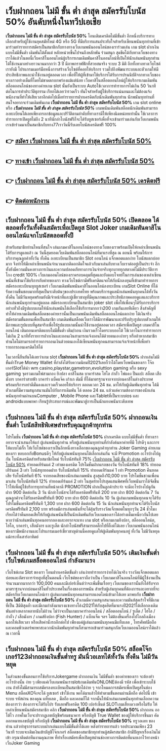 # เว็บฝากถอน ไม่มี ขั้น ต่ำ ล่าสุด สมัครรับโบนัส 50%  อันดับหนึ่งในทวีปเอเชีย

**เว็บฝากถอน ไม่มี ขั้น ต่ำ ล่าสุด สมัครรับโบนัส 50%** โอนเติมเครดิตไม่มีขั้นต่ำ  อีกหนึ่งบริการทางเลือกสำหรับผู้ใช้งานยุคสมัยใหม่ 4G หรือ 5G ที่มีบริการแสนประทับใจสำหรับเซียนพนันทุกท่านที่เข้ามาร่วมทำรายการสมัครเป็นสมาชิกกับทางทางเว็บเกมพนันออนไลน์ของเราร่วมเล่น เกม slot  ฝากเงินแบบไม่มีขั้นต่ำ เดิมพันได้ตั้งแต่ หลักหน่วยขึ้นไปจนถึงหลักพัน ร่วมสนุก สุดขีดได้กับทางเว็บของทางเราได้แล้วในตอนี้เว็บคาสิโนออนไลน์ผู้บริการเกมเดิมพันคาสิโนออนไลน์ที่เปิดให้นักเล่นพนันทุกท่านได้ใช้งานมาอย่างยาวนานมากกว่า 3 ปี มีภาพกราฟฟิกที่สวยสมจริง ระบบ 3 มิติ
อีกทั้งทางทางเว็บไซต์เรายังมี โปรแกรมเมอร์มือหนึ่งการสร้างเว็บไซต์ที่คอยให้บริการ  รวมไปถึงพัฒนาระบบและตัวเกมให้มีประสิทธิภาพและน่าใช้งานอยู่ตลอดเวลา เพื่อที่ให้ผู้ที่เข้ามาใช้บริการได้รับการปรนนิบัติจากทางเว็บของทางเราอย่างเต็มที่โดยไม่ขาดตกบกพร่องแม้แต่น้อย เว็บคาสิโนสล็อตออนไลน์ผู้ให้บริการเกมเดิมพันสล็อตออนไลน์ของทางค่ายเกม slot นั้นยังเป็นระบบ Autoใช้เวลาการทำรายการไม่เกิน 50 วินาที ต่อในการทำประวัติธุกรรม เรียกได้เลยว่ารวดเร็ว ทันใจสำหรับผู้ใช้บริการแน่นอนและไม่ต้องแจ้งพนักงานที่ทำให้เสียเวลาอีกต่อไปเมื่อทำรายการฝากเครดิตกับนักเดิมพันทุกท่าน
นักพนันทุกท่านที่สนใจอยากจะร่วมเดิมพันเกม **เว็บฝากถอน ไม่มี ขั้น ต่ำ ล่าสุด สมัครรับโบนัส 50%** เกม slot online หรือ ***เว็บฝากถอน ไม่มี ขั้น ต่ำ ล่าสุด สมัครรับโบนัส 50%*** เกมพนันเดิมพันสล็อตนักเดิมพันสามารถลงทะเบียนได้เลยเพียงกรอกข้อมูลและปรัวัติตามลำดับที่ทางเรามีให้เพียงนิดหน่อยเท่านั้น ใช้เวลาการทำรายการเปิดยูสไม่ถึง 2 นาทีนักล่าโบนัสฟรีก็จะได้รับยูสเซอร์เพื่อที่จะเข้ามาร่วมเล่นกับเว็บเกมพนันเราเข้าร่วมมาเป็นสมาชิกกับทาง77เราวันนี้รับเลยโบนัสเครดิตฟรี 100%

## 👉 [สมัคร เว็บฝากถอน ไม่มี ขั้น ต่ำ ล่าสุด สมัครรับโบนัส 50%](https://bit.ly/3BoZ0xj)
## 👉 [ทางเข้า เว็บฝากถอน ไม่มี ขั้น ต่ำ ล่าสุด สมัครรับโบนัส 50%](https://bit.ly/3BoZ0xj)
## 👉 [เว็บฝากถอน ไม่มี ขั้น ต่ำ ล่าสุด สมัครรับโบนัส 50% เครดิตฟรี](https://bit.ly/3BoZ0xj)
## 👉 [ติดต่อพนักงาน](https://bit.ly/3BoZ0xj)

## เว็บฝากถอน ไม่มี ขั้น ต่ำ ล่าสุด สมัครรับโบนัส 50% เปิดตลอด ได้ตลอดทั้งวันทั้งคืนสมัครเพื่อเปิดยูส Slot Joker เกมเดิมพันคาสิโนออนไลน์แจกโบนัสตลอดทั้งปี

สำหรับสมาชิกท่านไหนที่สนใจ เล่นเกมคาสิโนออนไลน์ของทางเว็บของเราพร้อมเปิดให้เหล่าเซียนพนันได้รับการดูแลแล้ว ณ วันนี้สุดยอดเว็บเดิมพันสล็อตออนไลน์ที่มาแรงที่สุด ณ ตอนนี้ พร้อมให้การบริการคุณลูกค้าทั้งวัน ทั้งคืน ลงทะเบียนเป็นสมาชิก Slot ออนไลน์ แจ็กพอตแตกง่าย โบนัสแตกบ่อยมาก จึงทำให้มีเหล่าเซียนพนันจำนวนมากติดอกติดใจแล้วกับมาเล่นกับทางเว็บเราต่ออยู่เป็นประจำ อีกทั้งยังมีความมั่นคงทางการเงินและความปลอดภัยทางการเงินจ่ายจริงทุกบาททุกสตางค์ไม่มีประวัติการโกง credit 100% เว็บเกมออนไลน์ของเราครอบคลุมที่สุดและยังตอบโจทย์ในการเล่นของเหล่าเซียนพนันที่เข้ามาใช้บริการกับค่ายของเรา
ทางเว็บไซต์เรามีฟรีเครดิตแจกให้กับนักลงทุนที่เข้ามาทำรายการสมัครลงทะเบียนทุกยูสเซอร์ เว็บเกมเดิมพันพนันคาสิโนออนไลน์ลงทะเบียน เกมSlot Online ที่ได้รับความชื่นชอบมากที่สุดเป็นระดับต้นๆของประเทศไทย พร้อมบริการดูแลนักเล่นพนันทุกคนได้ทั้งวันทั้งคืน ไม่มีวันหยุดพร้อมยังมีเจ้าหน้าที่และผู้เชี่ยวชาญที่มีคุณภาพและประสิทธิภาพคอยดูแลและบริการนักเล่นพนันทุกท่านอยู่ตลอด สมัครลงทะเบียนเป็นสมาชิก joker slot เพื่อให้เพื่อนๆได้รับการบริการอย่างทั่วถึงมีรูปแบบเกมให้นักเล่นพนันได้เลือกใช้บริการมากกว่า200 เกมกันเลยทีเดียว
สิ่งสำคัญที่ทำให้ค่ายเกมเดิมพันสล็อตของค่ายเรานั้นเป็นเกมพนันเดิมพันสล็อตออนไลน์แตกง่าย ได้เงินจริง สมัครตามขั้นตอนเพื่อเป็นสมาชิก  เกมเดิมพันสล็อตเว็บเราได้มีการพัฒนาและปรับปรุงรูปแบบตัวเกมให้มีภาพและรูปแบบที่ดูสมจริงเพื่อให้รูปแบบเกมนั้นน่าใช้งานอยู่ตลอดเวลา สมัครเพื่อเปิดยูส เกมคาสิโนออนไลน์ เติมถอนเครดิตแบบไม่มีขั้นต่ำ เติม/ถอน เงินรวดเร็วโดยระบบออโต้ ใช้เวลาในการทำรายการไม่เกิน 2 นาทีทั้งรายการฝากเงินและถอนเงินสามารถแจ้งถอนได้ด้วยตนเองง่ายๆ หรือถ้าหากสมาชิกท่านใดไม่สามารถทำรายการถอนเงินด้วยตนเองได้เซียนพนันทุกคนสามารถแจ้งเจ้าหน้าที่เพื่อทำรายการถอนเครดิตให้ได้

ในเวลานี้ยืนยันได้เลยว่าเกม slot  **เว็บฝากถอน ไม่มี ขั้น ต่ำ ล่าสุด สมัครรับโบนัส 50%** ฝากเล่นไม่มีขั้นต่ำTrue Money Wallet ที่กำลังได้รับความนิยมปี2021เลยก็ว่าได้โดยเว็บพนันของเรา โจ๊กเกอร์Slotได้นำ  wm casino,playstar,gametron,evoluttion gaming หรือ sexy gaming จุดรวมเกมไพ่สามกอง  ยิงปลา คาสิโนสด บาคาร่าสด ไฮโล กำถั่ว ไพ่แคง ปั่นแปะ สล็อต เสือมังกร บาคาร่าสายฟ้า บาคาร่า แบ็คแจ๊ค เก้าเก ดัมมี่ ที่ได้มาตรฐานจากจากบ่อนคาสิโนต่างประเทศ พร้อมบริการอย่าดีมั่นคงและรวดเร็วคอยให้บริการ ตลอดเวลา 24 ชม. มาให้กับผู้เดิมพันทุกท่าน ได้มีตัวเกมที่มีความสนุกสนานมันไปกับการเดิมพัน ได้ ตลอด 24 ชม. แล้วแต่ความต้องการของนักเล่นพนันทุกท่านผ่านบนComputer , Mobile Phone และTabletที่เป็นระบบios และ androidแบบพกพา เรียนรู้ประสบการณ์และพัฒนาสู่การเป็นนักแทงพนันระดับเทพ

## เว็บฝากถอน ไม่มี ขั้น ต่ำ ล่าสุด สมัครรับโบนัส 50% ฝากถอนเงินขั้นต่ำ โบนัสสิทธิพิเศษสำหรับคุณลูกค้าทุกท่าน

โปรโมชั่น **เว็บฝากถอน ไม่มี ขั้น ต่ำ ล่าสุด สมัครรับโบนัส 50%** ฝากเครดิต แบบไม่มีขั้นต่ำ ที่ทางเราอยากจะนำเสนอให้แก่  ผู้เล่นพนันทุกท่าน หรือผู้เล่นพนันทุกท่านที่กำลังค้นหาค่ายที่มี โปรดีๆ และการให้แบบไม่กั๊ก ให้เว็บไซต์ของเราเป็นอีกหนึ่งทางเลือกของคุณลูกค้าทุกท่าน Joker Gaming ค่ายเกมของเรา ขอบอกกับBonusดีๆ ให้กับผู้เล่นพนันทุกคนได้เลือกเล่นกัน จะมี Promotion อะไรบ้างไปดูกัน
โบนัสเครดิตสำหรับสมาชิกใหม่ รับโบนัสทันที 75% [เว็บฝากถอน ไม่มี ขั้น ต่ำ ล่าสุด สมัครรับโบนัส 50%](https://bit.ly/3BoZ0xj) ทำยอดเทิร์นแค่ 2 เท่าของเครดิต
โปรโมชั่นฝากแรกของวัน รับโบนัสทันที 18% ทำยอดเทิร์นแค่ 3 เท่า
โบนัสทุกยอดฝาก รับโบนัสทันที 15% ทำยอดเทิร์นแค่ 1 เท่า
 Promotion คืนยอดเสีย รับโบนัสทันที 6% จากยอดเสียของนักเล่นเกมพนัน สูงสุดถึง10,000 บาท
โปรโมชั่นชวนเพื่อนมาเล่น รับโบนัสทันที 12% ทำยอดเทิร์นแค่ 2 เท่า
ในสุดท้ายโปรสุดแสนพิศษที่เว็บพนันเราได้จัดขึ้นไว้ให้เพื่อผู้ใช้บริการทุกท่านที่หน้าตาดี  PROMOTION ฝากเป็นลูกค้าประจำ จะมีอะไรบ้างไปดูกัน
ฝาก 900 ติดต่อกัน 3 วัน นักล่าโบนัสจะได้รับเครดิตฟรีทันที 200 บาท
ฝาก 800 ติดต่อกัน 7 วัน คุณลูกค้าจะได้รับเครดิตฟรีทันที 900 บาท
ฝาก 600 ติดต่อกัน 10 วัน ผู้เล่นเกมพนันทุกคนจะได้รับโปรโมชั่นเครดิตฟรีทันที 1,300 บาท
ฝาก 600 ติดต่อกัน 15 วัน นักเล่นพนันทุกท่านจะได้รับโบนัสเครดิตฟรีทันที 2,100 บาท
พร้อมมีการเล่นพนันที่จะได้ลุ้นรับรางวัลแจ็กพอตในทุกๆวัน 24 ชั่วโมง เรียกได้ว่าคืนยอดเสียให้กับผู้เล่นพนันที่เป็นนักเดิมพันกับเว็บเกมของเราได้อย่างเต็มเหนี่ยวกันไปเลย หากว่านักเล่นพนันทุกคนอยากลองและอยากจะแทง เกม slot  หรือเกมเกมยิงปลา, สล็อออนไลน์ต, ไฮโล, บาคาร่า, เสือมังกร และรูเล็ต นักล่าโบนัสฟรีสามารถคลิ๊กไปที่ลิ้งค์ได้เลย เว็บเกมพนันออนไลน์ของเรามีพนักงานและโปรแกรมเมอร์เชี่ยวชาญด้านนี้คอยดูแลให้ผู้เดิมพันทุกคนอยู่ ทั้งวัน ไม่มีวันหยุดแม้กระทั่งเสาร์อาทิตย์

## เว็บฝากถอน ไม่มี ขั้น ต่ำ ล่าสุด สมัครรับโบนัส 50% เติมเงินขั้นต่ำ  เว็บไซต์เกมสล็อตออนไลน์ กำลังมาแรง

เว็บไซต์เกม Slot ของเรา โอนฝากเครดิตขั้นต่ำ เล่นง่ายทำรายการง่ายได้เงินจริง รางวัลแจ็กพอตแตกบ่อยและอัตราการจ่ายสูงที่สุในตอนนี้ เว็บไซต์ของเราถือว่าเป็น เว็บเกมคาสิโนออนไลน์ที่มีผู้ใช้งานเป็นจำนวนมากมากกว่า 100,000 คนและมีเปอร์เซ็นต์ว่าจะเพิ่มขึ้นเรื่อยๆ เว็บเกมของเรานั้นยังได้รับจากมาตราฐานจากบ่อนคาสิโนทั่วประเทศในเรื่องของการพนัน สำหรับผู้เล่นทุกคนที่ต้องการและอยากที่จะสมัครกับเว็บเกมออนไลน์เรา ผู้เล่นเกมพนันทุกคนสามารถแอดไลน์เข้ามาได้เลย
	มาพบกับ **เว็บฝากถอน ไม่มี ขั้น ต่ำ ล่าสุด สมัครรับโบนัส 50%** ตัวเกมมีความสนุกสนานและความมันส์สุดเร้าใจที่มีเกมที่เป็น 3มิติสุดล้ำ และมีเกมกำลังมาแรงแซงทางโค้ง2021ให้กับสุดฮิตที่มาแรงปี2021ได้เลือกลงเดิมพันอย่างหลากหลายนับไม่ถ้วน  ไม่ว่าจะเป็นเกมบาคาร่าออนไลน์ / สล็อตออนไลน์ / รูเล็ต / ไฮโล / กำถั่ว / เสือมังกร / เกมส์ยิงปลา (Fish Hunter) / แบ็กแจ็ค ฯลฯ ไม่ต้องขึ้นเครื่องไปไกลถึงเมืองนอกให้เสียเวลา หรือเสียค่านั่งรถอีกต่อไป เพียงแค่ผู้เล่นเกมพนันทุกคนมีแท็บเลต , โทรศัพท์มือถือ และคอมพิวเตอร์พกพาสะดวกนักเดิมพันทุกท่านก็สามารถเข้ามาร่วมสนุกกัลเว็บเกมออนไลน์เราได้แล้วณ เวลานี้

## เว็บฝากถอน ไม่มี ขั้น ต่ำ ล่าสุด สมัครรับโบนัส 50% สล็อตโจ๊กเกอร์123ฝากถอนเงินขั้นต่ำทรู มันนี่วอเลทได้ทั้งวัน ทั้งคืน ไม่มีวันหยุด

ในส่วนของขั้นตอนการใช้บริการJokergame ฝากถอนเงิน ไม่มีขั้นต่ำ ของค่ายของเรา จะต้องทำอะไรบ้างนั้น ง่าย ๆ เพียงแค่เว็บเกมพนันเราslotเกมเดิมพันONLONEต้องมี รหัส เพื่อเข้าระบบใช้งาน ถ้ายังไม่มีสามารถสมัครลงทะเบียนเป็นสมาชิกได้ง่าย ๆ จากโหมดการสมัครเพื่อเปิดยูสในช่อง Menu สล็อตXOจึงจะได้ ยูสเซอร์ เข้าใช้งาน พอได้มาแล้วให้ทำตามขั้นตอนผ่านมือถือ ต่อไปนี้
เข้าระบบ รหัสผ่าน  ของคุณ แท็บเลต , มือถือ และคอมก็ได้
จากนั้นให้นักเล่นเกมพนันทุกท่านเลือกความต้องการว่า ต้องการจะได้รับโปร รับเลยฟรีเครดิต 100 เปอร์เซ็นต์  SLOTเกมเสี่ยงดวงหรือไม่รับ
ให้เหล่าเซียนพนันสมัครสมาชิก คลิก **เว็บฝากถอน ไม่มี ขั้น ต่ำ ล่าสุด สมัครรับโบนัส 50%** ฝากถอน ออโต้ไว ภาพในเว็บจะปรากฏเลขบัญชีพร้อมธนาคาร หรือบัญชี True Wallet ของผู้ให้บริการขึ้นมา
คัดลอกหมายเลขบัญชี หรือบัญชี **เว็บฝากถอน ไม่มี ขั้น ต่ำ ล่าสุด สมัครรับโบนัส 50%** ทรูวอเลท ของท่าน แล้วทำธุรกรรมระบบฝากเล่นแบบไม่มีขั้นต่ำได้เลย
หลังทำรายการแล้ว รอประมาณเพียง 23 วินาที ระบบจะเติมเงินเข้าบัญชีโจ๊กเกอร์ สล็อตของสมาชิกทุกท่านผู้สมัครสมาชิก
ถ้ามีปัญหาเรื่องเงินไม่เข้า กรุณาติดต่อทีมงานคุณภาพ ที่ทำเรื่องสมัครเพื่อเปิดยูสผ่านช่องทางการติดต่อที่แนบเอาไว้ทางหน้าเว็บJoker Gaming


